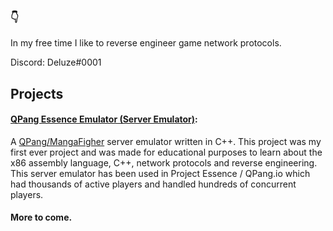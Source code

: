 ### 👇

In my free time I like to reverse engineer game network protocols.

Discord: Deluze#0001

## Projects

#### [QPang Essence Emulator (Server Emulator)](https://github.com/Deluze/qpang-essence-emulator):
A [QPang/MangaFigher](https://en.wikipedia.org/wiki/Manga_Fighter) server emulator written in C++. This project was my first ever project and was made for educational purposes to learn about the x86 assembly language, C++, network protocols and reverse engineering. This server emulator has been used in Project Essence / QPang.io which had thousands of active players and handled hundreds of concurrent players.

#### More to come.
